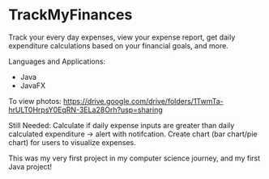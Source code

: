# TrackMyFinances

Track your every day expenses, view your expense report, get daily expenditure calculations based on your financial goals, and more.

Languages and Applications:
- Java
- JavaFX

To view photos: https://drive.google.com/drive/folders/1TwmTa-hrULT0HrpsY0EqRN-3ELa28Orh?usp=sharing

Still Needed: Calculate if daily expense inputs are greater than daily calculated expenditure -> alert with notifcation. Create chart (bar chart/pie chart) for users to visualize expenses. 

This was my very first project in my computer science journey, and my first Java project!
